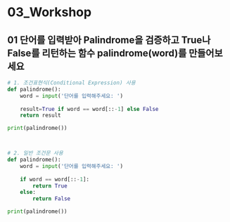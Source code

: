 # 03_Workshop

## 01 단어를 입력받아 Palindrome을 검증하고 True나 False를 리턴하는 함수 palindrome(word)를 만들어보세요

```python
# 1. 조건표현식(Conditional Expression) 사용
def palindrome():
    word = input('단어를 입력해주세요: ')
    
    result=True if word == word[::-1] else False
    return result

print(palindrome())



# 2. 일반 조건문 사용
def palindrome():
    word = input('단어를 입력해주세요: ')
    
    if word == word[::-1]:
        return True
    else:
        return False

print(palindrome())
```

